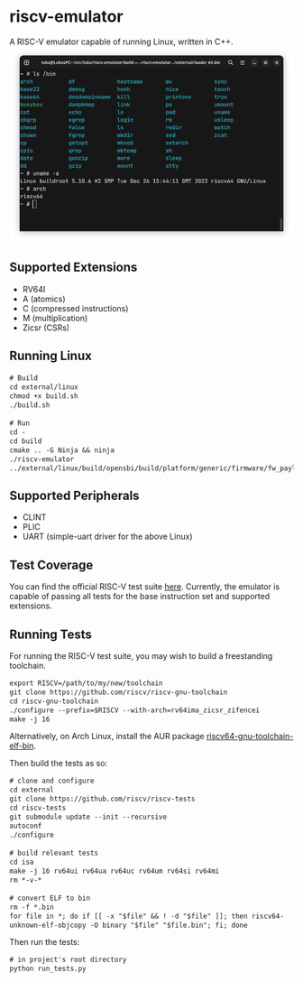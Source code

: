 # riscv-emulator
A RISC-V emulator capable of running Linux, written in C++.
![The emulator running Linux with a buildroot userspace](screenshots/linux_screenshot.png)

## Supported Extensions
* RV64I
* A (atomics)
* C (compressed instructions)
* M (multiplication)
* Zicsr (CSRs)

## Running Linux
```
# Build
cd external/linux
chmod +x build.sh
./build.sh

# Run
cd -
cd build
cmake .. -G Ninja && ninja
./riscv-emulator ../external/linux/build/opensbi/build/platform/generic/firmware/fw_payload.bin
```

## Supported Peripherals
* CLINT
* PLIC
* UART (simple-uart driver for the above Linux)

## Test Coverage
You can find the official RISC-V test suite [here](https://github.com/riscv-software-src/riscv-tests).
Currently, the emulator is capable of passing all tests for the base instruction set and supported extensions.

## Running Tests
For running the RISC-V test suite, you may wish to build a freestanding toolchain.
```
export RISCV=/path/to/my/new/toolchain
git clone https://github.com/riscv/riscv-gnu-toolchain
cd riscv-gnu-toolchain
./configure --prefix=$RISCV --with-arch=rv64ima_zicsr_zifencei
make -j 16
```
Alternatively, on Arch Linux, install the AUR package [riscv64-gnu-toolchain-elf-bin](https://aur.archlinux.org/packages/riscv-gnu-toolchain-bin).

Then build the tests as so:
```
# clone and configure
cd external
git clone https://github.com/riscv/riscv-tests
cd riscv-tests
git submodule update --init --recursive
autoconf
./configure

# build relevant tests
cd isa
make -j 16 rv64ui rv64ua rv64uc rv64um rv64si rv64mi
rm *-v-*

# convert ELF to bin
rm -f *.bin
for file in *; do if [[ -x "$file" && ! -d "$file" ]]; then riscv64-unknown-elf-objcopy -O binary "$file" "$file.bin"; fi; done
```

Then run the tests:
```
# in project's root directory
python run_tests.py
```
